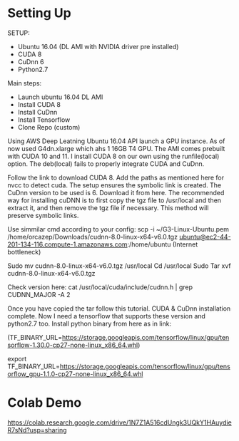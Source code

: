# Setting Up

SETUP:
- Ubuntu 16.04 (DL AMI with NVIDIA driver pre installed)
- CUDA 8
- CuDnn 6
- Python2.7

Main steps:
- Launch ubuntu 16.04 DL AMI
- Install CUDA 8
- Install CuDnn
- Install Tensorflow
- Clone Repo (custom)


Using AWS Deep Leatning Ubuntu 16.04 API launch a GPU instance. As of now used G4dn.xlarge which ahs 1 16GB T4 GPU. The AMI comes prebuilt with CUDA 10 and 11.
I install CUDA 8 on our own using the runfile(local) option. The deb(local) fails to properly integrate CUDA and CuDnn. 

Follow the link to download CUDA 8. Add the paths as mentioned here for nvcc to detect cuda.
The setup ensures the symbolic link is created. 
The CuDnn version to be used is 6. Download it from here. The recommended way for installing cuDNN is to first copy the tgz file to /usr/local and then extract it, and then remove the tgz file if necessary. This method will preserve symbolic links. 

Use simmilar cmd according to your config:
scp -i ~/G3-Linux-Ubuntu.pem /home/orcazep/Downloads/cudnn-8.0-linux-x64-v6.0.tgz ubuntu@ec2-44-201-134-116.compute-1.amazonaws.com:/home/ubuntu   (Internet bottleneck)

Sudo mv cudnn-8.0-linux-x64-v6.0.tgz /usr/local
Cd /usr/local
Sudo Tar xvf cudnn-8.0-linux-x64-v6.0.tgz

Check version here: cat /usr/local/cuda/include/cudnn.h | grep CUDNN_MAJOR -A 2


Once you have copied the tar follow this tutorial. CUDA & CuDnn installation complete. Now I need a tensorflow that supports these version and python2.7 too. Install python binary from here as in link: 

(TF_BINARY_URL=https://storage.googleapis.com/tensorflow/linux/gpu/tensorflow-1.30.0-cp27-none-linux_x86_64.whl)

export TF_BINARY_URL=https://storage.googleapis.com/tensorflow/linux/gpu/tensorflow_gpu-1.1.0-cp27-none-linux_x86_64.whl


# Colab Demo
https://colab.research.google.com/drive/1N7Z1A516cdUngk3UQkY1HAuydieR7sNd?usp=sharing